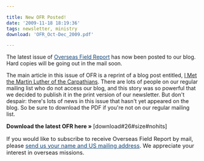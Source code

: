 ```yaml
---

title: New OFR Posted!
date: '2009-11-18 18:19:36'
tags: newsletter, ministry
download: 'OFR_Oct-Dec_2009.pdf'

---
```


The latest issue of <a style="color: #114477; text-decoration: underline;" href="http://www.ofreport.com/archives/">Overseas Field Report</a> has now been posted to our blog. Hard copies will be going out in the mail soon.

The main article in this issue of OFR is a reprint of a blog post entitled, <a href="http://www.ofreport.com/2009/06/fatherstepan">I Met the Martin Luther of the Carpathians</a>. There are lots of people on our regular mailing list who do not access our blog, and this story was so powerful that we decided to publish it in the print version of our newsletter. But don't despair: there's lots of news in this issue that hasn't yet appeared on the blog. So be sure to download the PDF if you're not on our regular mailing list.
<p style="font-size: 1.05em;"><strong>Download the latest OFR here » </strong>[download#26#size#nohits]</p>
<p style="font-size: 1.05em;">If you would like to subscribe to receive Overseas Field Report by mail, please <a style="color: #114477; text-decoration: underline;" href="http://www.ofreport.com/contact/">send us your name and US mailing address</a>. We appreciate your interest in overseas missions.</p>
